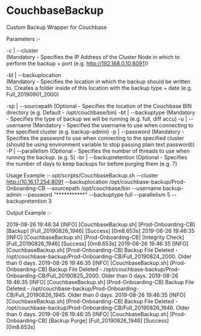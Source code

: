 # CouchbaseBackup

Custom Backup Wrapper for Couchbase

Parameters :-

  -c  | --cluster          
  (Mandatory - Specifies the IP Address of the Cluster Node in which to perform the backup + port (e.g. http://192.168.0.10:8091))
  
  -bl | --backuplocation  
 (Mandatory - Specifies the location in which the backup should be written to. Creates a folder inside of this location with the backup type + date (e.g. Full_20190901_2000)

-sp | --sourcepath       (Optional  - Specifies the location of the Couchbase BIN directory (e.g. Default - /opt/couchbase/bin)
  -bt | --backuptype       (Mandatory - Specifies the type of backup we will be running (e.g. full, diff accu)
  -u  | --username         (Mandatory - Specified the username to use when connecting to the specified cluster (e.g. backup-admin)
  -p  | --password         (Mandatory - Specifies the password to use when connecting to the specified cluster (should be using environment variable to stop passing plain text password))
  -P  | --parallelism      (Optional  - Specifies the number of threads to use when running the backup. (e.g. 5)
  -br | --backupretention  (Optional  - Specifies the number of days to keep backups for before purging them (e.g. 7)
  
Usage Example :-
opt/scripts/CouchbaseBackup.sh  --cluster         http://10.16.17.254:8091 
                                --backuplocation  /opt/couchbase-backup/Prod-Onboarding-CB 
                                --sourcepath      /opt/couchbase/bin 
                                --username        backup-admin 
                                --password        "***********" 
                                --backuptype      full 
                                --parallelism     5 
                                --backupretention 3

Output Example :-

2019-08-26 19:46:34 [INFO] [CouchbaseBackup.sh] [Prod-Onboarding-CB] [Backup]          [Full_20190826_1946] [Success] [0m8.653s]
2019-08-26 19:46:35 [INFO] [CouchbaseBackup.sh] [Prod-Onboarding-CB] [Integrity Check] [Full_20190826_1946] [Success] [0m8.653s]
2019-08-26 19:46:35 [INFO] [CouchbaseBackup.sh] [Prod-Onboarding-CB] Backup File Deleted - /opt/couchbase-backup/Prod-Onboarding-CB/Full_20190824_2000. Older than 0 days.
2019-08-26 19:46:35 [INFO] [CouchbaseBackup.sh] [Prod-Onboarding-CB] Backup File Deleted - /opt/couchbase-backup/Prod-Onboarding-CB/Full_20190825_2000. Older than 0 days.
2019-08-26 19:46:35 [INFO] [CouchbaseBackup.sh] [Prod-Onboarding-CB] Backup File Deleted - /opt/couchbase-backup/Prod-Onboarding-CB/Full_20190826_1945. Older than 0 days.
2019-08-26 19:46:35 [INFO] [CouchbaseBackup.sh] [Prod-Onboarding-CB] Backup File Deleted - /opt/couchbase-backup/Prod-Onboarding-CB/Full_20190826_1946. Older than 0 days.
2019-08-26 19:46:35 [INFO] [CouchbaseBackup.sh] [Prod-Onboarding-CB] [Backup Purge]    [Full_20190826_1946] [Success] [0m8.653s]
